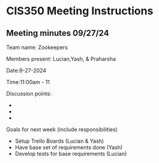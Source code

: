 # CIS350 Meeting Instructions


## Meeting minutes 09/27/24

Team name: Zookeepers

Members present: Lucian,Yash, & Praharsha

Date:9-27-2024

Time:11:00am - 11

Discussion points: 

*
*
*

Goals for next week (include responsibilities)

* Setup Trello Boards (Lucian & Yash)
* Have base set of requirements done (Yash)
* Develop tests for base requirements (Lucian) 

